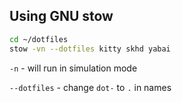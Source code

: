 ## Using GNU stow

```sh
cd ~/dotfiles
stow -vn --dotfiles kitty skhd yabai
```

`-n` - will run in simulation mode

`--dotfiles` - change `dot-` to `.` in names
